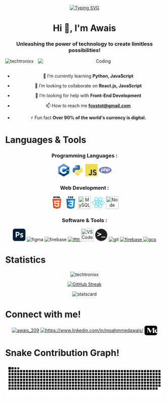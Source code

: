 
<!-- [![MasterHead](https://i.pinimg.com/originals/88/15/63/881563d6444b370fa4ceea0c3183bb4c.gif)](https://rishavchanda.io)
   -->
<!-- [![Typing SVG](https://readme-typing-svg.demolab.com?font=Poppins&size=30&pause=1000&center=true&vCenter=true&width=435&lines=Welcome!)](https://git.io/typing-svg)
 -->
<div align="center">

 [![Typing SVG](https://readme-typing-svg.herokuapp.com?font=Poppins&weight=550&pause=1000&width=435&lines=Welcome+To+My+TechHub)](https://git.io/typing-svg)

<h1 align="center">Hi 👋, I'm Awais</h1>
<h3 align="center">Unleashing the power of technology to create limitless possibilities!</h3>
<img align="right" alt="Coding" width="400" src="https://cdn.dribbble.com/users/1292677/screenshots/6139167/media/fcf7fd0c619bb87706533079240915f3.gif">
<p align="left"> <img src="https://komarev.com/ghpvc/?username=techtronixx&label=Profile%20views&color=0e75b6&style=flat" alt="techtronixx" /> </p>


## 

- 🌱 I’m currently learning **Python, JavaScript**

- 👯 I’m looking to collaborate on **React.js, JavaScript**

- 🤝 I’m looking for help with **Front-End Development**

- 📫 How to reach me **foxstot@gmail.com**

- ⚡ Fun fact **Over 90% of the world's currency is digital.**

## 

<div align="center">
<h1 align="left">Languages & Tools</h1>
<h3>Programming Languages :</h3>
<img src="https://raw.githubusercontent.com/devicons/devicon/master/icons/cplusplus/cplusplus-original.svg" alt="cplusplus" width="40" height="40" title="C++"/>
<img src="https://raw.githubusercontent.com/devicons/devicon/master/icons/python/python-original.svg" alt="python" width="40" height="40" style="max-width: 100%;">
<img src="https://raw.githubusercontent.com/devicons/devicon/master/icons/javascript/javascript-original.svg" alt="javascript" width="40" height="40" title="JavaScript"/>
<img src="https://raw.githubusercontent.com/devicons/devicon/master/icons/php/php-plain.svg" alt="php" width="40" height="40" title="PHP"/>

<h3>Web Development :</h3>
<img src="https://raw.githubusercontent.com/devicons/devicon/master/icons/html5/html5-original-wordmark.svg" alt="html5" width="40" height="40" title="HTML"/>
<img src="https://raw.githubusercontent.com/devicons/devicon/master/icons/css3/css3-original-wordmark.svg" alt="css3" width="40" height="40" title="CSS"/>
<img src="https://cdn.jsdelivr.net/gh/devicons/devicon/icons/mysql/mysql-original-wordmark.svg" width="40" height="40" title="MySQL"/>
<img src="https://raw.githubusercontent.com/devicons/devicon/master/icons/react/react-original.svg" alt="react" width="40" height="40" title="React JS"/>
<img src="https://cdn.jsdelivr.net/gh/devicons/devicon/icons/nodejs/nodejs-original.svg" width="40" height="40" title="Node JS" />


<h3>Software & Tools :</h3>

<img src="https://raw.githubusercontent.com/devicons/devicon/master/icons/photoshop/photoshop-plain.svg" alt="photoshop" width="40" height="40" title="Photoshop"/>
<img src="https://www.vectorlogo.zone/logos/figma/figma-icon.svg" alt="figma" width="40" height="40" title="Figma"/>
<img src="https://camo.githubusercontent.com/dd4b2422ed3bfc9da88c43d18550375c66f9584327dff7ecc19315ce50b96f07/68747470733a2f2f7777772e766563746f726c6f676f2e7a6f6e652f6c6f676f732f66697265626173652f66697265626173652d69636f6e2e737667" alt="firebase" width="40" height="40" data-canonical-src="https://www.vectorlogo.zone/logos/firebase/firebase-icon.svg" style="max-width: 100%;">
<a href="https://ifttt.com/" target="_blank" rel="noreferrer"> <img src="https://www.vectorlogo.zone/logos/ifttt/ifttt-ar21.svg" alt="ifttt" width="40" height="40"/> </a>
<img src="https://cdn.jsdelivr.net/gh/devicons/devicon/icons/vscode/vscode-original.svg" width="40" height="40" title="VS Code"/>
<img src="https://raw.githubusercontent.com/github/explore/80688e429a7d4ef2fca1e82350fe8e3517d3494d/topics/terminal/terminal.png" alt="Terminal" width="40" height="40" title="Terminal"/>
<img src="https://www.vectorlogo.zone/logos/git-scm/git-scm-icon.svg" alt="git" width="40" height="40" title="Git"/>
<a href="https://firebase.google.com/" target="_blank" rel="noreferrer"> <img src="https://www.vectorlogo.zone/logos/firebase/firebase-icon.svg" alt="firebase" width="40" height="40"/>
</a> <a href="https://cloud.google.com" target="_blank" rel="noreferrer"> <img src="https://www.vectorlogo.zone/logos/google_cloud/google_cloud-icon.svg" alt="gcp" width="40" height="40"/></a>
</div>

## 


<div align="center">
<h1 align="left">Statistics</h1>

<p><img align="center" src="https://github-readme-stats.vercel.app/api/top-langs?username=TechTronixx&show_icons=true&locale=en&layout=compact&text_color=f0fafa&bg_color=FFFFFF00&title_color=33C9FF" alt="techtronixx" /></p>
  
[![GitHub Streak](https://github-readme-streak-stats.herokuapp.com?user=TechTronixx&theme=github-dark-blue)](https://git.io/streak-stats)

![statscard](https://git-stats-plum.vercel.app/api?username=TechTronixx&show_icons=true&icon_color=33C9FF&text_color=f0fafa&bg_color=FFFFFF00&title_color=33C9FF&include_all_commits=true) 
</div>
  

##  

<div align="center">
<h1 align="left">Connect with me!</h1>

<a href="https://twitter.com/awais_209" target="blank"><img align="center" src="https://raw.githubusercontent.com/rahuldkjain/github-profile-readme-generator/master/src/images/icons/Social/twitter.svg" alt="awais_209" height="30" width="40" /></a>
<a href="https://linkedin.com/in/https://www.linkedin.com/in/moahmmedawais/" target="blank"><img align="center" src="https://raw.githubusercontent.com/rahuldkjain/github-profile-readme-generator/master/src/images/icons/Social/linked-in-alt.svg" alt="https://www.linkedin.com/in/moahmmedawais/" height="30" width="40" /></a>
<a href="https://medium.com/@foxstot" target="_blank">
  <img align="center" src="https://raw.githubusercontent.com/simple-icons/simple-icons/develop/icons/medium.svg" alt="medium" height="30" width="40" />
</a>
</div>

## 
<h1 align="left">Snake Contribution Graph!</h1>

<picture>
  <source
    media="(prefers-color-scheme: dark)"
    srcset="https://raw.githubusercontent.com/platane/snk/output/github-contribution-grid-snake-dark.svg"
  />
  <source
    media="(prefers-color-scheme: light)"
    srcset="https://raw.githubusercontent.com/platane/snk/output/github-contribution-grid-snake.svg"
  />
  <img
    alt="github contribution grid snake animation"
    src="https://raw.githubusercontent.com/platane/snk/output/github-contribution-grid-snake.svg"
  />
</picture>





